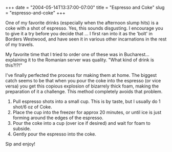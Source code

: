 +++
date = "2004-05-14T13:37:00-07:00"
title = "Espresso and Coke"
slug = "espresso-and-coke"
+++


One of my favorite drinks (especially when the afternoon slump hits) is a coke with a shot of espresso. Yes, this sounds disgusting. I encourage you to give it a try before you decide that ... I first ran into it as the 'bolt' in Borders Westwood, and have seen it in various other incarnations in the rest of my travels.

My favorite time that I tried to order one of these was in Bucharest... explaining it to the Romanian server was quality. "What kind of drink is this?!?!"

I've finally perfected the process for making them at home. The biggest catch seems to be that when you pour the coke into the espresso (or vice versa) you get this copious explosion of bizarrely thick foam, making the preparation of it a challenge. This method completely avoids that problem.

1. Pull espresso shots into a small cup. This is by taste, but I usually do 1 shot/6 oz of Coke.
2. Place the cup into the freezer for approx 20 minutes, or until ice is just forming around the edges of the espresso.
3. Pour the coke into a cup (over ice if desired) and wait for foam to subside.
4. Gently pour the espresso into the coke.

Sip and enjoy!
